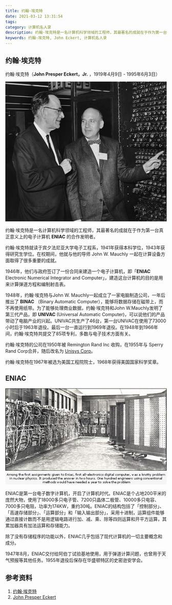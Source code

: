 ```yaml
---
title: 约翰·埃克特
date: 2021-03-12 13:31:54
tags:
category: 计算机名人录
description: 约翰·埃克特是一名计算机科学领域的工程师，其最著名的成就在于作为第一台真正意义上的电子计算机 **ENIAC** 的合作发明者。
keywords: 约翰·埃克特, John Eckert, 计算机名人录
---
```


## 约翰·埃克特

约翰·埃克特（**John Presper Eckert，Jr.** ，1919年4月9日 - 1995年6月3日）

![John Mauchly (left) and Dr Presper Eckert Jr with ENIAC](20210314-john-eckert/GettyImages-3243534-56b008303df78cf772cb3865.jpg)

约翰·埃克特是一名计算机科学领域的工程师，其最著名的成就在于作为第一台真正意义上的电子计算机 **ENIAC** 的合作发明者。

约翰·埃克特就读于宾夕法尼亚大学电子工程系，1941年获得本科学位，1943年获得研究生学位。在校期间，他就与他的导师 John W. Mauchly 一起在计算设备方面取得了很多重要的成就。

1946年，他们与政府签订了一份合同来建造一个电子计算机，即「**ENIAC** Electronic Numerical Integrator and Computer」，建造这台计算机的目的是用来计算弹道方程和编制射击表。

1948年，约翰·埃克特与John W. Mauchly一起成立了一家电脑制造公司，一年后推出了 **BINAC** （Binary Automatic Computer），能够将数据存储在磁带上，而不再使用纸带。为了能够处理商业数据，约翰·埃克特和John W.Mauchly发明了第三代产品，即 **UNIVAC** (Universal Automatic Computer)，可以说他们的产品带动了电脑产业的兴起。UNIVAC共生产了46台，第一台UNIVAC在使用了73000小时后于1963年退役。最后一台一直运行到1969年退役。在1948年到1966年间，约翰·埃克特共提交了85项专利，多数与电子技术方面有关。

约翰·埃克特的公司在1950年被 Remington Rand Inc 收购，在1955年与 Sperry Rand Corp合并，随后改名为 [Unisys Corp]()。

约翰·埃克特在1967年被选为美国工程院院士，1968年获得美国国家科学奖章。

## ENIAC

![R8337eceda7b950335f06d10efd12badd](20210314-john-eckert/R8337eceda7b950335f06d10efd12badd.jpeg)

ENIAC是第一台电子数字计算机，开启了计算机时代。ENIAC是个占地200平米的庞然大物，使用了18000多只电子管、7200只晶体二极管、10000多只电容、7000多只电阻，功率为174KW，重约30吨。ENIAC的结构包括了「控制部分」、「高速存储部分」、「运算部分」和「输入输出部分」，采用十进制，运算组件能够通过直接计数而不是用逻辑电路进行加、减、乘、除等四则运算和开平方运算，其累加器具有加法运算和存储能力。

除了没有存储程序的功能以外，ENIAC几乎包括了现代计算机的一切主要概念和成分。

1947年8月，ENIAC交付给阿伯丁试验基地使用，用于弹道计算问题，也曾用于天气预报等其他任务。1955年退役后保存在华盛顿特区的史密逊安学会。

## 参考资料

1. [约翰·埃克特](https://baike.baidu.com/item/约翰·埃克特/9200490?fr=aladdin)
2. [John Presper Eckert](https://mathshistory.st-andrews.ac.uk/Biographies/Eckert_John/)